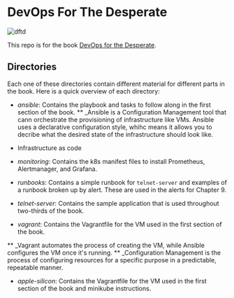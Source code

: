 # DevOps For The Desperate

![dftd](book-cover.png "Book front cover")

This repo is for the book [DevOps for the Desperate](https://nostarch.com/devops-desperate).

## Directories

Each one of these directories contain different material for different parts in the book.
Here is a quick overview of each directory:

* _ansible_: Contains the playbook and tasks to follow along in the first section of the book.
** _Ansible is a Configuration Management tool that cann orchestrate the provisioning of infrastructure like VMs. Ansible uses a declarative configuration style, whihc means it allows you to decribe what the desired state of the infrastructure should look like.

 - Infrastructure as code

* _monitoring_: Contains the k8s manifest files to install Prometheus, Alertmanager, and Grafana.

* _runbooks_: Contains a simple runbook for `telnet-server` and examples of a runbook broken up by alert. These are used in the alerts for Chapter 9.

* _telnet-server_: Contains the sample application that is used throughout two-thirds of the book.

* _vagrant_: Contains the Vagrantfile for the VM used in the first section of the book.

** _Vagrant automates the process of creating the VM, while Ansible configures the VM once it's running.
** _Configuration Management is the process of configuring resources for a specific purpose in a predictable, repeatable manner. 

* _apple-silicon_: Contains the Vagrantfile for the VM used in the first section of the book and minikube instructions.
